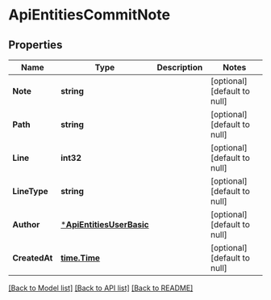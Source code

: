 # ApiEntitiesCommitNote

## Properties
Name | Type | Description | Notes
------------ | ------------- | ------------- | -------------
**Note** | **string** |  | [optional] [default to null]
**Path** | **string** |  | [optional] [default to null]
**Line** | **int32** |  | [optional] [default to null]
**LineType** | **string** |  | [optional] [default to null]
**Author** | [***ApiEntitiesUserBasic**](API_Entities_UserBasic.md) |  | [optional] [default to null]
**CreatedAt** | [**time.Time**](time.Time.md) |  | [optional] [default to null]

[[Back to Model list]](../README.md#documentation-for-models) [[Back to API list]](../README.md#documentation-for-api-endpoints) [[Back to README]](../README.md)


